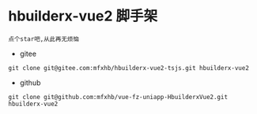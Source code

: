 # hbuilderx-vue2 脚手架

`点个star吧,从此再无烦恼`

- gitee

```
git clone git@gitee.com:mfxhb/hbuilderx-vue2-tsjs.git hbuilderx-vue2
```

- github

```
git clone git@github.com:mfxhb/vue-fz-uniapp-HbuilderxVue2.git hbuilderx-vue2
```
